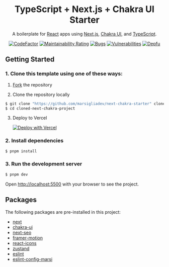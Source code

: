 <div align="center">
  <h1>TypeScript + Next.js + Chakra UI Starter</h1>
  <p>A boilerplate for <a href="https://reactjs.org" target="_blank">React</a> apps using <a href="https://nextjs.org/=" target="_blank">Next.js</a>, <a href="https://chakra-ui.com" target="_blank">Chakra UI</a>, and <a href="https://www.typescriptlang.org" target="_blank">TypeScript</a>.</p>
  
  
[![CodeFactor](https://www.codefactor.io/repository/github/marsidev/next-chakra-starter/badge)](https://www.codefactor.io/repository/github/marsidev/next-chakra-starter)
[![Maintainability Rating](https://sonarcloud.io/api/project_badges/measure?project=marsigliadev_next-chakra-starter&metric=sqale_rating)](https://sonarcloud.io/summary/new_code?id=marsigliadev_next-chakra-starter)
[![Bugs](https://sonarcloud.io/api/project_badges/measure?project=marsigliadev_next-chakra-starter&metric=bugs)](https://sonarcloud.io/summary/new_code?id=marsigliadev_next-chakra-starter)
[![Vulnerabilities](https://sonarcloud.io/api/project_badges/measure?project=marsigliadev_next-chakra-starter&metric=vulnerabilities)](https://sonarcloud.io/summary/new_code?id=marsigliadev_next-chakra-starter)
[![Depfu](https://badges.depfu.com/badges/5ce1a740c04047bcecc248c1a4d03e8c/overview.svg)](https://depfu.com/github/marsidev/next-chakra-starter?project_id=35366)
</div>


## Getting Started

### 1. Clone this template using one of these ways:

1. [Fork](https://github.com/marsigliadev/next-chakra-starter/fork) the repository

2. Clone the repository locally
```bash
$ git clone "https://github.com/marsigliadev/next-chakra-starter" cloned-next-chakra-project
$ cd cloned-next-chakra-project
```

3. Deploy to Vercel
   
   [![Deploy with Vercel](https://vercel.com/button)](https://vercel.com/new/clone?repository-url=https%3A%2F%2Fgithub.com%2Fmarsigliadev%2Fnext-chakra-starter)

### 2. Install dependencies
```bash
$ pnpm install
```

### 3. Run the development server
```bash
$ pnpm dev
```

Open [http://localhost:5500](http://localhost:5500) with your browser to see the project.

## Packages
The following packages are pre-installed in this project:
  - [next](https://github.com/vercel/next.js)
  - [chakra-ui](https://github.com/chakra-ui/chakra-ui)
  - [next-seo](https://github.com/garmeeh/next-seo)
  - [framer-motion](https://github.com/framer/motion)
  - [react-icons](https://github.com/react-icons/react-icons)
  - [zustand](https://github.com/pmndrs/zustand)
  - [eslint](https://github.com/eslint/eslint)
  - [eslint-config-marsi](https://github.com/marsidev/eslint-config-marsi)
